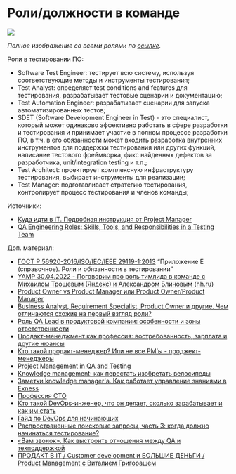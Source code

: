 # Роли/должности в команде

![](https://hsto.org/webt/7p/ff/e-/7pffe-yx0pphzcx7qw1ydpomjyw.png)

_Полное изображение со всеми ролями по_ [_ссылке_](https://habr.com/ru/company/englishdom/blog/505438/)_._

Роли в тестировании ПО:

* Software Test Engineer: тестирует всю систему, используя соответствующие методы и инструменты тестирования;
* Test Analyst: определяет test conditions and features для тестирования, разрабатывает тестовые сценарии и документацию;
* Test Automation Engineer: разрабатывает сценарии для запуска автоматизированных тестов;
* SDET (Software Development Engineer in Test) - это специалист, который может одинаково эффективно работать в сфере разработки и тестирования и принимает участие в полном процессе разработки ПО, в т.ч. в его обязанности может входить разработка внутренних инструментов для поддержки тестирования или других функций, написание тестового фреймворка, фикс найденных дефектов за разработчика, unit/integration testing и т.п.;
* Test Architect: проектирует комплексную инфраструктуру тестирования, выбирает инструменты для реализации;
* Test Manager: подготавливает стратегию тестирования, контролирует процесс тестирования и членов команды;

Источники:

* [Куда идти в IT. Подробная инструкция от Project Manager](https://habr.com/ru/company/englishdom/blog/505438/)
* [QA Engineering Roles: Skills, Tools, and Responsibilities in a Testing Team](https://www.altexsoft.com/blog/engineering/qa-engineering-roles-skills-tools-and-responsibilities-within-a-testing-team/)

Доп. материал:

* [ГОСТ Р 56920-2016/ISO/IEC/IEEE 29119-1:2013](https://docs.cntd.ru/document/1200134996) “Приложение Е (справочное). Роли и обязанности в тестировании”
* [YAMP 30.04.2022 - Поговорим про роль тимлида в команде с Михаилом Трошевым (Яндекс) и Александром Блиновым (hh.ru)](https://www.youtube.com/watch?v=n3OfjZxFo04\&t=6974s)
* [Product Owner vs Product Manager или Product Owner/Product Manager](https://habr.com/ru/post/538128/)
* [Business Analyst, Requirement Specialist, Product Owner и другие. Чем отличаются схожие на первый взгляд роли?](https://habr.com/ru/company/epam\_systems/blog/560500/)
* [Роль QA Lead в продуктовой компании: особенности и зоны ответственности](https://habr.com/ru/company/miro/blog/561596/)
* [Продакт-менеджмент как профессия: востребованность, зарплата и другие нюансы](https://habr.com/ru/company/habr\_career/blog/535032/)
* [Кто такой продакт-менеджер? Или не все PM’ы - проджект-менеджеры](https://habr.com/ru/post/535418/)
* [Project Management in QA and Testing](https://www.softwaretestingnews.co.uk/project-management-in-qa-and-testing/)
* [Knowledge management: как перестать изобретать велосипеды](https://habr.com/ru/company/plarium/blog/541814/)
* [Заметки knowledge manager'a. Как работает управление знаниями в Exness](https://habr.com/ru/company/exness/blog/505470/)
* [Профессия СТО](https://habr.com/ru/company/ivi/blog/535448/)
* [Кто такой DevOps-инженер, что он делает, сколько зарабатывает и как им стать](https://habr.com/ru/company/netologyru/blog/501690/)
* [Гайд по DevOps для начинающих](https://habr.com/ru/company/skillfactory/blog/509344/)
* [Распространенные поисковые запросы, часть 3: когда должно начинаться тестирование?](https://www.software-testing.ru/library/testing/general-testing/3517--3-)
* [«Вам звонок». Как выстроить отношения между QA и техподдержкой](https://habr.com/ru/company/youla/blog/550320/)
* [ПРОДАКТ В IT / Customer development и БОЛЬШИЕ ДЕНЬГИ / Product Management с Виталием Григорашем](https://www.youtube.com/watch?v=ddmAwvymOIs)
